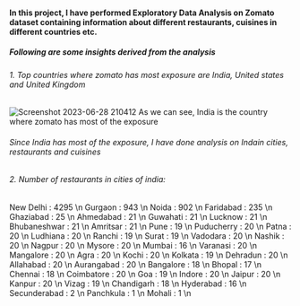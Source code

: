 #### In this project, I have performed Exploratory Data Analysis on Zomato dataset containing information about different restaurants, cuisines in different countries etc.

##### Following are some insights derived from the analysis

###### 1. Top countries where zomato has most exposure are India, United states and United Kingdom
   ![Screenshot 2023-06-28 210412](https://github.com/Vidyaranya-Gavai/EDA-on-Zomato-Dataset/assets/114799492/c59a4765-8106-4d03-8cb3-4353c2c7ec1e)
    As we can see, India is the country where zomato has most of the exposure

###### Since India has most of the exposure, I have done analysis on Indain cities, restaurants and cuisines

###### 2. Number of restaurants in cities of india:
New Delhi : 4295 \n
Gurgaon : 943 \n
Noida : 902 \n
Faridabad : 235 \n
Ghaziabad : 25 \n
Ahmedabad : 21 \n
Guwahati : 21 \n
Lucknow : 21 \n
Bhubaneshwar : 21 \n
Amritsar : 21 \n
Pune : 19 \n
Puducherry : 20 \n
Patna : 20 \n
Ludhiana : 20 \n
Ranchi : 19 \n
Surat : 19 \n
Vadodara : 20 \n
Nashik : 20 \n
Nagpur : 20 \n
Mysore : 20 \n
Mumbai : 16 \n
Varanasi : 20 \n
Mangalore : 20 \n
Agra : 20 \n
Kochi : 20 \n
Kolkata : 19 \n
Dehradun : 20 \n
Allahabad : 20 \n
Aurangabad : 20 \n
Bangalore : 18 \n
Bhopal : 17 \n
Chennai : 18 \n
Coimbatore : 20 \n
Goa : 19 \n
Indore : 20 \n
Jaipur : 20 \n
Kanpur : 20 \n
Vizag : 19 \n
Chandigarh : 18 \n
Hyderabad : 16 \n
Secunderabad : 2 \n
Panchkula : 1 \n
Mohali : 1 \n
